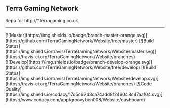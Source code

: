 Terra Gaming Network
---
Repo for http://*.terragaming.co.uk
<hr />
[![Master](https://img.shields.io/badge/branch-master-orange.svg)](https://github.com/TerraGamingNetwork/Website/tree/master) [![Build Status](https://img.shields.io/travis/TerraGamingNetwork/Website/master.svg)](https://travis-ci.org/TerraGamingNetwork/Website/branches)<br />
[![Develop](https://img.shields.io/badge/branch-develop-orange.svg)](https://github.com/TerraGamingNetwork/Website/tree/develop) [![Build Status](https://img.shields.io/travis/TerraGamingNetwork/Website/develop.svg)](https://travis-ci.org/TerraGamingNetwork/Website/branches) [![Code Quality](https://img.shields.io/codacy/17d5c6243ca74add8f246048c47aaf04.svg)](https://www.codacy.com/app/groovyben008/Website/dashboard)
